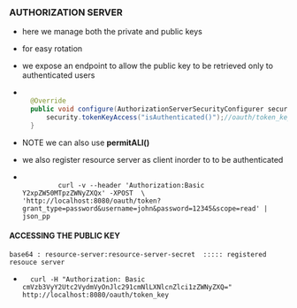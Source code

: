 ### AUTHORIZATION SERVER

- here we manage both the private and public keys
- for easy rotation
- we expose an endpoint to allow the public key to be retrieved only to authenticated users
- ```java
  
    @Override
    public void configure(AuthorizationServerSecurityConfigurer security) throws Exception {
        security.tokenKeyAccess("isAuthenticated()");//oauth/token_key   :: checking public key to be used by resourceserver
    }
  
    ```
- NOTE we can also use **permitALl()**

- we also register resource server as client inorder to to be authenticated
- ```text

           curl -v --header 'Authorization:Basic Y2xpZW50MTpzZWNyZXQx' -XPOST  \
  'http://localhost:8080/oauth/token?grant_type=password&username=john&password=12345&scope=read' | json_pp
    ```

#### ACCESSING THE PUBLIC KEY
    base64 : resource-server:resource-server-secret  ::::: registered resouce server
- ```text
    curl -H "Authorization: Basic cmVzb3VyY2Utc2VydmVyOnJlc291cmNlLXNlcnZlci1zZWNyZXQ=" http://localhost:8080/oauth/token_key 
    ```
